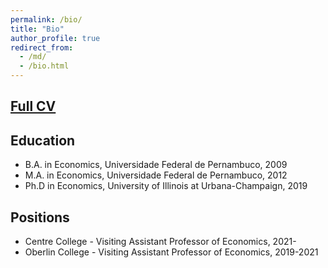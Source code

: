```yaml
---
permalink: /bio/
title: "Bio"
author_profile: true
redirect_from: 
  - /md/
  - /bio.html
---
```


## [Full CV](http://henriqueveras.github.io/files/Henrique_CV_Aug_2022.pdf)


## Education

* B.A. in Economics, Universidade Federal de Pernambuco, 2009
* M.A. in Economics, Universidade Federal de Pernambuco, 2012
* Ph.D in Economics, University of Illinois at Urbana-Champaign, 2019

## Positions
 * Centre College - Visiting Assistant Professor of Economics, 2021-
 * Oberlin College - Visiting Assistant Professor of Economics, 2019-2021

